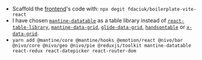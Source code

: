 - Scaffold the [frontend](https://github.com/fdaciuk/boilerplate-vite-react)'s code with: `npx degit fdaciuk/boilerplate-vite-react`
- I have chosen [`mantine-datatable`](https://github.com/icflorescu/mantine-datatable) as a table library instead of [`react-table-library`](https://github.com/table-library/react-table-library), [`mantine-data-grid`](https://github.com/Kuechlin/mantine-data-grid), [`glide-data-grid`](https://github.com/glideapps/glide-data-grid), [`handsontable`](https://github.com/handsontable/handsontable) or [`x-data-grid`](https://www.npmjs.com/package/@mui/x-data-grid).
- `yarn add @mantine/core @mantine/hooks @emotion/react @nivo/bar @nivo/core @nivo/geo @nivo/pie @reduxjs/toolkit mantine-datatable react-redux react-datepicker react-router-dom`
